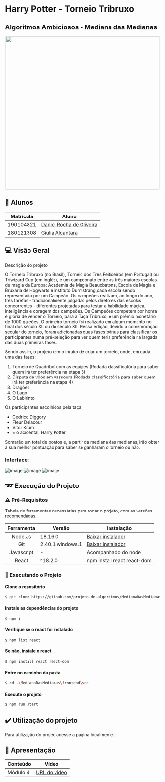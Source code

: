 # Harry Potter - Torneio Tribruxo 

## Algoritmos Ambiciosos - Mediana das Medianas


<p align="center">
  <img width="500" src="https://3.bp.blogspot.com/-kIt4TIULv6k/U5PJaOFMibI/AAAAAAAAFSg/05nOR-5P584/s1600/tumblr_m34cqgDMfK1r189pp.gif">
</p>


## 👥 Alunos

| Matrícula | Aluno                                                      |
| --------- | ---------------------------------------------------------- |
| 190104821	| [Daniel Rocha de Oliveira](https://github.com/DanRocha18)  |
| 180121308 | [Giulia Alcantara](https://github.com/alcantaragiubs)      |
 
 ##  💻 Visão Geral

<p> Descrição do projeto </p>

O Torneio Tribruxo (no Brasil), Torneio dos Três Feiticeiros (em Portugal) ou Triwizard Cup (em inglês), é um campeonato entre as três maiores escolas de magia da Europa: Academia de Magia Beauxbatons, Escola de Magia e Bruxaria de Hogwarts e Instituto Durmstrang,cada escola sendo representada por um Campeão. Os campeões realizam, ao longo do ano, três tarefas - tradicionalmente julgadas pelos diretores das escolas concorrentes - diferentes projetadas para testar a habilidade mágica, inteligência e coragem dos campeões. Os Campeões competem por honra e glória de vencer o Torneio, para a Taça Tribruxo, e um prêmio monetário de 1000 galeões. O primeiro torneio foi realizado em algum momento no final dos século XII ou do século XII. Nessa edição, devido a comemoração secular do torneio, foram adicionadas duas fases bônus para classificar os participantes numa pré-seleção para ver quem teria preferência na largada das duas primeiras fases.

Sendo assim, o projeto tem o intuito de  criar um torneio, onde, em cada uma das fases: 
1. Torneio de Quadribol com as equipes (Rodada classificatória para saber quem irá ter preferência na etapa 3)
2. Disputa de vôos em vassoura (Rodada classificatória para saber quem irá ter preferência na etapa 4)
3. Dragões
4. O Lago
5. O Labirinto

Os participantes escolhidos pela taça 
- Cedrico Diggory
- Fleur Delacour
- Vítor Krum
- E o acidental, Harry Potter

Somarão um total de pontos e, a partir da mediana das medianas, irão obter a sua melhor pontuação para saber se ganharam o torneio ou não.

### Interface: 

![image](https://github.com/projeto-de-algoritmos/MedianaDasMedianas/assets/54143767/44ddeb00-bdb3-46df-a4fc-6293d5d4a0e1)
![image](https://github.com/projeto-de-algoritmos/MedianaDasMedianas/assets/54143767/4cde1f3f-9338-4f8a-a6f3-c7ce4d15a513)
![image](https://github.com/projeto-de-algoritmos/MedianaDasMedianas/assets/54143767/bca7734c-ceb0-43c6-9d83-5fdf41a925be)



## ➿ Execução do Projeto

### ⚠️ Pré-Requisitos 

Tabela de ferramentas necessárias para rodar o projeto, com as versões recomendadas.

| Ferramenta | Versão | Instalação |
| :-------: | ----------- | -------------------------------------------------------- |
| Node.Js | 18.16.0 | [Baixar instalador](https://nodejs.org/) |
| Git | 2.40.1.windows.1 | [Baixar instalador](https://git-scm.com/) |
| Javascript | - | Acompanhado do node |
| React | ^18.2.0 | npm install react react-dom |

### 🔂 Executando o Projeto

#### Clone o repositório

```bash 
$ git clone https://github.com/projeto-de-algoritmos/MedianaDasMedianas.git
```

#### Instale as dependências do projeto

```bash 
$ npm i
```

#### Verifique se o react foi instalado

```bash 
$ npm list react
```

#### Se não, instale o react

```bash 
$ npm install react react-dom
```

#### Entre no caminho da pasta

```bash
$ cd .\MedianaDasMedianas\frontend\src
```

#### Execute o projeto 

```bash 
$ npm run start
```

## ✔️ Utilização do projeto
Para utilização do projeo acesse a página localmente.

## 🔗 Apresentação

  | Conteúdo | Vídeo                                                                                         |
  | -------- | --------------------------------------------------------------------------------------------- |
  | Módulo 4 | [URL do vídeo](https://drive.google.com/file/d/1GWmV_4VZWQNVW09eU4b3iBIM17dDw3Qc/view?usp=sharing)|
 

